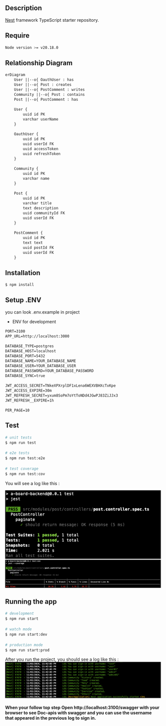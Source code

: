 ## Description

[Nest](https://github.com/nestjs/nest) framework TypeScript starter repository.

## Require
```bash
Node version >= v20.18.0 
```
## Relationship Diagram
```mermaid
erDiagram
    User ||--o{ OauthUser : has
    User ||--o{ Post : creates
    User ||--o{ PostComment : writes
    Community ||--o{ Post : contains
    Post ||--o{ PostComment : has

    User {
        uuid id PK
        varchar userName
    }

    OauthUser {
        uuid id PK
        uuid userId FK
        uuid accessToken
        uuid refreshToken
    }

    Community {
        uuid id PK
        varchar name
    }

    Post {
        uuid id PK
        varchar title
        text description
        uuid communityId FK
        uuid userId FK
    }

    PostComment {
        uuid id PK
        text text
        uuid postId FK
        uuid userId FK
    }
```

## Installation

```bash
$ npm install
```
## Setup .ENV
you can look .env.example in project
* ENV for development
```
PORT=3100
APP_URL=http://localhost:3000

DATABASE_TYPE=postgres
DATABASE_HOST=localhost
DATABASE_PORT=5432
DATABASE_NAME=YOUR_DATABASE_NAME
DATABASE_USER=YOUR_DATABASE_USER
DATABASE_PASSWORD=YOUR_DATABASE_PASSWORD
DATABASE_SYNC=true

JWT_ACCESS_SECRET=TNkeXPXrplDF1xLena6WEXVBHXcTxKpe
JWT_ACCESS_EXPIRE=30m
JWT_REFRESH_SECRET=yxum8SoPm7oYtToNDd4JGwPJ83ZiJJx3
JWT_REFRESH__EXPIRE=1h

PER_PAGE=10
```
## Test

```bash
# unit tests
$ npm run test

# e2e tests
$ npm run test:e2e

# test coverage
$ npm run test:cov
```
You will see a log like this :

![1](test.png)
![2](test-cov.png)
## Running the app

```bash
# development
$ npm run start

# watch mode
$ npm run start:dev

# production mode
$ npm run start:prod
```
After you run the project, you should see a log like this :
![3](first-start.png)


#### When your follow top step Open http://localhost:3100/swagger with your browser to see Doc-apis with swagger and you can use the username that appeared in the previous log to sign in.